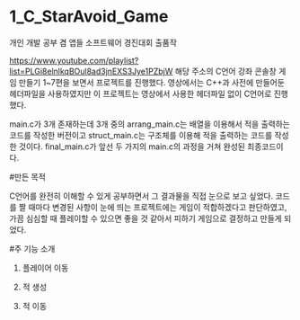 # 1_C_StarAvoid_Game

개인 개발 공부 겸 앱들 소프트웨어 경진대회 출품작

https://www.youtube.com/playlist?list=PLGi8elnlkqBOul8ad3jnEXS3Jye1PZbjW 해당 주소의 C언어 강좌 콘솔창 게임 만들기 1~7편을 보면서 프로젝트를 진행했다. 영상에서는 C++과 사전에 만들어둔 헤더파일을 사용하였지만 이 프로젝트는 영상에서 사용한 헤더파일 없이 C언어로 진행했다.

main.c가 3개 존재하는데 3개 중의 arrang_main.c는 배열을 이용해서 적을 출력하는 코드를 작성한 버전이고 struct_main.c는 구조체를 이용해 적을 출력하는 코드를 작성한 것이다. final_main.c가 앞선 두 가지의 main.c의 과정을 거쳐 완성된 최종코드이다.


#만든 목적

C언어를 완전히 이해할 수 있게 공부하면서 그 결과물을 직접 눈으로 보고 싶었다. 코드를 짤 때마다 변경된 사항이 눈에 띄는 프로젝트에는 게임이 적합하겠다고 판단하였고, 가끔 심심할 때 플레이할 수 있으면 좋을 것 같아서 피하기 게임으로 결정하고 만들게 되었다.


#주 기능 소개
 1) 플레이어 이동
  
 
 2) 적 생성
 
 3) 적 이동
 
